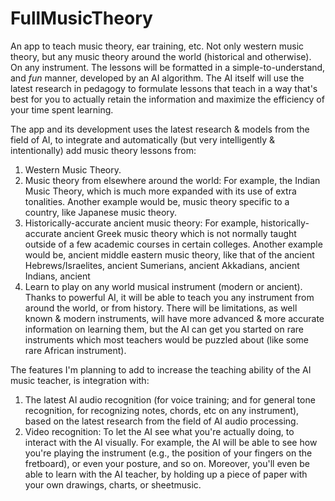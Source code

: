 # FullMusicTheory
An app to teach music theory, ear training, etc. Not only western music theory, but any music theory around the world (historical and otherwise). On any instrument.
The lessons will be formatted in a simple-to-understand, and *fun* manner, developed by an AI algorithm. 
The AI itself will use the latest research in pedagogy to formulate lessons that teach in a way that's best for you to actually retain the information and maximize the efficiency of your time spent learning.

The app and its development uses the latest research & models from the field of AI, to integrate and automatically (but very intelligently & intentionally) add music theory lessons from:
1. Western Music Theory.
2. Music theory from elsewhere around the world: For example, the Indian Music Theory, which is much more expanded with its use of extra tonalities. Another example would be, music theory specific to a country, like Japanese music theory.
3. Historically-accurate ancient music theory: For example, historically-accurate ancient Greek music theory which is not normally taught outside of a few academic courses in certain colleges. Another example would be, ancient middle eastern music theory, like that of the ancient Hebrews/Israelites, ancient Sumerians, ancient Akkadians, ancient Indians, ancient 
4. Learn to play on any world musical instrument (modern or ancient). Thanks to powerful AI, it will be able to teach you any instrument from around the world, or from history. There will be limitations, as well known & modern instruments, will have more advanced & more accurate information on learning them, but the AI can get you started on rare instruments which most teachers would be puzzled about (like some rare African instrument).

The features I'm planning to add to increase the teaching ability of the AI music teacher, is integration with:
1. The latest AI audio recognition (for voice training; and for general tone recognition, for recognizing notes, chords, etc on any instrument), based on the latest research from the field of AI audio processing.
2. Video recognition: To let the AI see what you're actually doing, to interact with the AI visually. For example, the AI will be able to see how you're playing the instrument (e.g., the position of your fingers on the fretboard), or even your posture, and so on. Moreover, you'll even be able to learn with the AI teacher, by holding up a piece of paper with your own drawings, charts, or sheetmusic.
